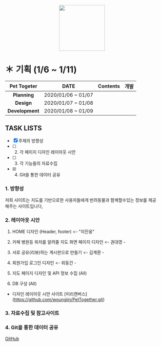 <div align=center> 
 <img width="150" src="https://user-images.githubusercontent.com/74219139/104112803-7c14a800-5336-11eb-8326-9f69c35b41e0.PNG"> </img>
</div>


# ＊ 기획 (1/6 ~ 1/11)
| **Pet Togeter** | **DATE** | **Contents** | **개발** |
|:---:|:---:|:---:|:---:|
|  **Planning** | 2020/01/06 ~ 01/07 | | | 
|  **Design** | 2020/01/07 ~ 01/08 | | |   
| **Development**  | 2020/01/08 ~ 01/09 | | | 


TASK LISTS
-----------------
- [x] 주제의 방향성
- [ ] 2. 각 페이지 디자인 레이아웃 시안
- [ ] 3. 각 기능들의 자료수집
- [x] 4. Git을 통한 데이터 공유



### 1. 방향성
저희 사이트는 지도를 기반으로한 사용자들에게 반려동물과 함께할수있는 정보를 제공해주는 사이트입니다,

### 2. 레이아웃 시안 
 
1. HOME 디자인 (Header, footer) <- "이진웅"

2. 카페 병원등 위치를 알려줄 지도 화면 페이지 디자인 <- 권대영 - 

3. 서로 공유(리뷰)하는 계시판으로 만들기 <- 김계환 - 

4. 회원가입 로그인 디자인  <- 위동건 -

5. 지도 페이지 디자인 및 API 정보 수집 (All)

6. DB 구성 (All)

* 디자인 레이아웃 시안 사이트 
[미리캔버스] (https://github.com/woungjin/PetTogether.git) 

### 3. 자료수집 및 참고사이트


### 4. Git을 통한 데이터 공유
[GitHub](https://github.com/woungjin/PetTogether.git)

